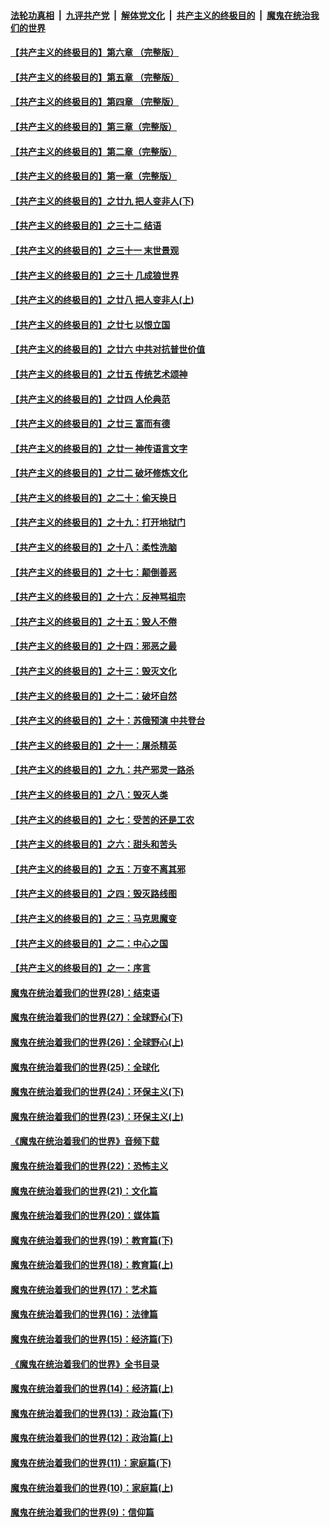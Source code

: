 ####  [法轮功真相](../../../../basic/blob/master/README.md?t=07020431) &nbsp;|&nbsp; [九评共产党](../../../../9ping.md/blob/master/README.md?t=07020431) &nbsp;|&nbsp; [解体党文化](../../../../jtdwh.md/blob/master/README.md?t=07020431)  &nbsp;|&nbsp; [共产主义的终极目的](../../../../gczydzjmd.md/blob/master/README.md?t=07020431) &nbsp;|&nbsp; [魔鬼在统治我们的世界](../../../../mgztzwmdsj.md/blob/master/README.md?t=07020431) 

#### [【共产主义的终极目的】第六章 （完整版）](../pages/nsc422/n11428913.md?t=07020431) 

#### [【共产主义的终极目的】第五章 （完整版）](../pages/nsc422/n11428912.md?t=07020431) 

#### [【共产主义的终极目的】第四章 （完整版）](../pages/nsc422/n11428907.md?t=07020431) 

#### [【共产主义的终极目的】第三章（完整版）](../pages/nsc422/n11428848.md?t=07020431) 

#### [【共产主义的终极目的】第二章（完整版）](../pages/nsc422/n11428831.md?t=07020431) 

#### [【共产主义的终极目的】第一章（完整版）](../pages/nsc422/n11417651.md?t=07020431) 

#### [【共产主义的终极目的】之廿九 把人变非人(下)](../pages/nsc422/n11344140.md?t=07020431) 

#### [【共产主义的终极目的】之三十二 结语](../pages/nsc422/n11360535.md?t=07020431) 

#### [【共产主义的终极目的】之三十一 末世景观](../pages/nsc422/n11351129.md?t=07020431) 

#### [【共产主义的终极目的】之三十 几成狼世界](../pages/nsc422/n11348280.md?t=07020431) 

#### [【共产主义的终极目的】之廿八 把人变非人(上)](../pages/nsc422/n11340492.md?t=07020431) 

#### [【共产主义的终极目的】之廿七 以恨立国](../pages/nsc422/n11336944.md?t=07020431) 

#### [【共产主义的终极目的】之廿六 中共对抗普世价值](../pages/nsc422/n11324785.md?t=07020431) 

#### [【共产主义的终极目的】之廿五 传统艺术颂神](../pages/nsc422/n11296396.md?t=07020431) 

#### [【共产主义的终极目的】之廿四 人伦典范](../pages/nsc422/n11296397.md?t=07020431) 

#### [【共产主义的终极目的】之廿三 富而有德](../pages/nsc422/n11283598.md?t=07020431) 

#### [【共产主义的终极目的】之廿一 神传语言文字](../pages/nsc422/n11263265.md?t=07020431) 

#### [【共产主义的终极目的】之廿二 破坏修炼文化](../pages/nsc422/n11245728.md?t=07020431) 

#### [【共产主义的终极目的】之二十：偷天换日](../pages/nsc422/n11238846.md?t=07020431) 

#### [【共产主义的终极目的】之十九：打开地狱门](../pages/nsc422/n11206376.md?t=07020431) 

#### [【共产主义的终极目的】之十八：柔性洗脑](../pages/nsc422/n11199994.md?t=07020431) 

#### [【共产主义的终极目的】之十七：颠倒善恶](../pages/nsc422/n11179782.md?t=07020431) 

#### [【共产主义的终极目的】之十六：反神骂祖宗](../pages/nsc422/n11166798.md?t=07020431) 

#### [【共产主义的终极目的】之十五：毁人不倦](../pages/nsc422/n11166792.md?t=07020431) 

#### [【共产主义的终极目的】之十四：邪恶之最](../pages/nsc422/n11150249.md?t=07020431) 

#### [【共产主义的终极目的】之十三：毁灭文化](../pages/nsc422/n11135227.md?t=07020431) 

#### [【共产主义的终极目的】之十二：破坏自然](../pages/nsc422/n11135214.md?t=07020431) 

#### [【共产主义的终极目的】之十：苏俄预演 中共登台](../pages/nsc422/n11118424.md?t=07020431) 

#### [【共产主义的终极目的】之十一：屠杀精英](../pages/nsc422/n11118442.md?t=07020431) 

#### [【共产主义的终极目的】之九：共产邪灵一路杀](../pages/nsc422/n11114139.md?t=07020431) 

#### [【共产主义的终极目的】之八：毁灭人类](../pages/nsc422/n11108503.md?t=07020431) 

#### [【共产主义的终极目的】之七：受苦的还是工农](../pages/nsc422/n11101809.md?t=07020431) 

#### [【共产主义的终极目的】之六：甜头和苦头](../pages/nsc422/n11096971.md?t=07020431) 

#### [【共产主义的终极目的】之五：万变不离其邪](../pages/nsc422/n11091285.md?t=07020431) 

#### [【共产主义的终极目的】之四：毁灭路线图](../pages/nsc422/n11086284.md?t=07020431) 

#### [【共产主义的终极目的】之三：马克思魔变](../pages/nsc422/n11061941.md?t=07020431) 

#### [【共产主义的终极目的】之二：中心之国](../pages/nsc422/n11047728.md?t=07020431) 

#### [【共产主义的终极目的】之一：序言](../pages/nsc422/n11086077.md?t=07020431) 

#### [魔鬼在统治着我们的世界(28)：结束语](../pages/nsc422/n10936246.md?t=07020431) 

#### [魔鬼在统治着我们的世界(27)：全球野心(下)](../pages/nsc422/n10928319.md?t=07020431) 

#### [魔鬼在统治着我们的世界(26)：全球野心(上)](../pages/nsc422/n10900318.md?t=07020431) 

#### [魔鬼在统治着我们的世界(25)：全球化](../pages/nsc422/n10788205.md?t=07020431) 

#### [魔鬼在统治着我们的世界(24)：环保主义(下)](../pages/nsc422/n10695307.md?t=07020431) 

#### [魔鬼在统治着我们的世界(23)：环保主义(上)](../pages/nsc422/n10688613.md?t=07020431) 

#### [《魔鬼在统治着我们的世界》音频下载](../pages/nsc422/n10635553.md?t=07020431) 

#### [魔鬼在统治着我们的世界(22)：恐怖主义](../pages/nsc422/n10614727.md?t=07020431) 

#### [魔鬼在统治着我们的世界(21)：文化篇](../pages/nsc422/n10597706.md?t=07020431) 

#### [魔鬼在统治着我们的世界(20)：媒体篇](../pages/nsc422/n10586579.md?t=07020431) 

#### [魔鬼在统治着我们的世界(19)：教育篇(下)](../pages/nsc422/n10564808.md?t=07020431) 

#### [魔鬼在统治着我们的世界(18)：教育篇(上)](../pages/nsc422/n10526970.md?t=07020431) 

#### [魔鬼在统治着我们的世界(17)：艺术篇](../pages/nsc422/n10499093.md?t=07020431) 

#### [魔鬼在统治着我们的世界(16)：法律篇](../pages/nsc422/n10485969.md?t=07020431) 

#### [魔鬼在统治着我们的世界(15)：经济篇(下)](../pages/nsc422/n10469975.md?t=07020431) 

#### [《魔鬼在统治着我们的世界》全书目录](../pages/nsc422/n10464261.md?t=07020431) 

#### [魔鬼在统治着我们的世界(14)：经济篇(上)](../pages/nsc422/n10457370.md?t=07020431) 

#### [魔鬼在统治着我们的世界(13)：政治篇(下)](../pages/nsc422/n10448270.md?t=07020431) 

#### [魔鬼在统治着我们的世界(12)：政治篇(上)](../pages/nsc422/n10444576.md?t=07020431) 

#### [魔鬼在统治着我们的世界(11)：家庭篇(下)](../pages/nsc422/n10440961.md?t=07020431) 

#### [魔鬼在统治着我们的世界(10)：家庭篇(上)](../pages/nsc422/n10435448.md?t=07020431) 

#### [魔鬼在统治着我们的世界(9)：信仰篇](../pages/nsc422/n10432159.md?t=07020431) 

